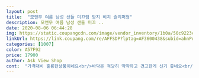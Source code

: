 ```yaml
---
layout: post 
title:  "모앤무 여름 남성 샌들 미끄럼 방지 비치 슬리퍼형" 
description: 모앤무 여름 남성 샌들 미끄 ..
date: 2020-08-06 06:44:28 
img: https://static.coupangcdn.com/image/vendor_inventory/1b0a/50c9223c4ba6e8a64d993d1070137e1b52a5bd848bc1f4a448a88fb94415.jpg 
linkUrl: https://link.coupang.com/re/AFFSDP?lptag=AF3600438&subid=ahnPublicAsk&pageKey=1863032237&itemId=3166848429&vendorItemId=71154382828&traceid=V0-113-1cf34be3edb7684d 
categories: [1007] 
color: A57F92 
price: 17900 
author: Ask View Shop 
cont:  "가격대비 훌륭한상품이네요<br/>바닥은 적당히 딱딱하고 견고한게 신기 좋네요<br/>비치샌들<br/>저렴한 가격에 높은 품질만족합니당^^<br/>한개더 재주문 의사있습니다<br/>" 
---
```

